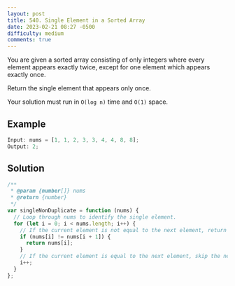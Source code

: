 ```yaml
---
layout: post
title: 540. Single Element in a Sorted Array
date: 2023-02-21 08:27 -0500
difficulty: medium
comments: true
---
```


You are given a sorted array consisting of only integers where every element appears exactly twice, except for one element which appears exactly once.

Return the single element that appears only once.

Your solution must run in `O(log n)` time and `O(1)` space.

## Example

```javascript
Input: nums = [1, 1, 2, 3, 3, 4, 4, 8, 8];
Output: 2;
```

## Solution

```javascript
/**
 * @param {number[]} nums
 * @return {number}
 */
var singleNonDuplicate = function (nums) {
  // Loop through nums to identify the single element.
  for (let i = 0; i < nums.length; i++) {
    // If the current element is not equal to the next element, return the current element.
    if (nums[i] != nums[i + 1]) {
      return nums[i];
    }
    // If the current element is equal to the next element, skip the next element.
    i++;
  }
};
```
